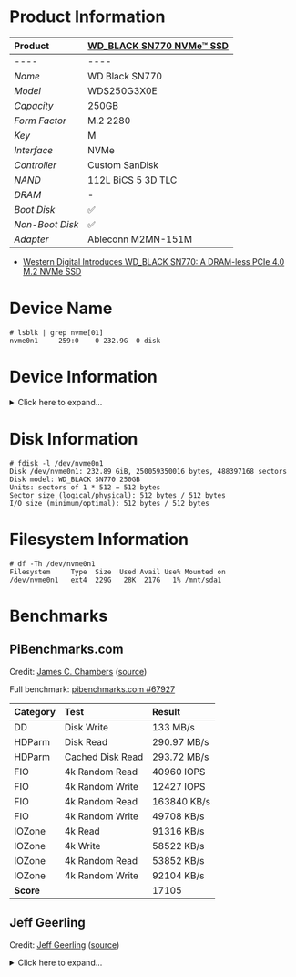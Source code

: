 # Product Information

| Product | [WD_BLACK SN770 NVMe™ SSD](https://www.westerndigital.com/products/internal-drives/wd-black-sn770-nvme-ssd) |
|:-|:-|
|----|----|
| *Name* | WD Black SN770 |
| *Model* | WDS250G3X0E |
| *Capacity* | 250GB |
| *Form Factor* | M.2 2280 |
| *Key* | M |
| *Interface* | NVMe |
| *Controller* | Custom SanDisk |
| *NAND* | 112L BiCS 5 3D TLC |
| *DRAM* | - |
| *Boot Disk* | :white_check_mark: |
| *Non-Boot Disk* | :white_check_mark: |
| *Adapter* | Ableconn M2MN-151M |

* [Western Digital Introduces WD_BLACK SN770: A DRAM-less PCIe 4.0 M.2 NVMe SSD](https://www.anandtech.com/show/17238/western-digital-introduces-wd_black-sn770-a-dramless-pcie-40-m2-nvme-ssd)

# Device Name

```
# lsblk | grep nvme[01]
nvme0n1     259:0    0 232.9G  0 disk 
```

# Device Information

<details>
  <summary>Click here to expand...</summary>
  
  ```
  # lspci -vvv -s 01:00.0
  01:00.0 Non-Volatile memory controller: Sandisk Corp Device 5017 (rev 01) (prog-if 02 [NVM Express])
    Subsystem: Sandisk Corp Device 5017
    Control: I/O- Mem+ BusMaster+ SpecCycle- MemWINV- VGASnoop- ParErr- Stepping- SERR- FastB2B- DisINTx+
    Status: Cap+ 66MHz- UDF- FastB2B- ParErr- DEVSEL=fast >TAbort- <TAbort- <MAbort- >SERR- <PERR- INTx-
    Latency: 0
    Interrupt: pin A routed to IRQ 63
    Region 0: Memory at 600000000 (64-bit, non-prefetchable) [size=16K]
    Capabilities: [80] Power Management version 3
      Flags: PMEClk- DSI- D1- D2- AuxCurrent=0mA PME(D0-,D1-,D2-,D3hot-,D3cold-)
      Status: D0 NoSoftRst+ PME-Enable- DSel=0 DScale=0 PME-
    Capabilities: [90] MSI: Enable- Count=1/32 Maskable- 64bit+
      Address: 0000000000000000  Data: 0000
    Capabilities: [b0] MSI-X: Enable+ Count=65 Masked-
      Vector table: BAR=0 offset=00003000
      PBA: BAR=0 offset=00002000
    Capabilities: [c0] Express (v2) Endpoint, MSI 00
      DevCap:	MaxPayload 512 bytes, PhantFunc 0, Latency L0s <1us, L1 unlimited
        ExtTag- AttnBtn- AttnInd- PwrInd- RBE+ FLReset+ SlotPowerLimit 0.000W
      DevCtl:	CorrErr- NonFatalErr- FatalErr- UnsupReq-
        RlxdOrd+ ExtTag+ PhantFunc- AuxPwr- NoSnoop+ FLReset-
        MaxPayload 128 bytes, MaxReadReq 512 bytes
      DevSta:	CorrErr- NonFatalErr- FatalErr- UnsupReq- AuxPwr- TransPend-
      LnkCap:	Port #0, Speed 16GT/s, Width x4, ASPM L1, Exit Latency L1 <8us
        ClockPM+ Surprise- LLActRep- BwNot- ASPMOptComp+
      LnkCtl:	ASPM Disabled; RCB 64 bytes, Disabled- CommClk+
        ExtSynch+ ClockPM- AutWidDis- BWInt- AutBWInt-
      LnkSta:	Speed 5GT/s (downgraded), Width x1 (downgraded)
        TrErr- Train- SlotClk+ DLActive- BWMgmt- ABWMgmt-
      DevCap2: Completion Timeout: Range B, TimeoutDis+ NROPrPrP- LTR+
        10BitTagComp+ 10BitTagReq- OBFF Not Supported, ExtFmt+ EETLPPrefix-
        EmergencyPowerReduction Not Supported, EmergencyPowerReductionInit-
        FRS- TPHComp- ExtTPHComp-
        AtomicOpsCap: 32bit- 64bit- 128bitCAS-
      DevCtl2: Completion Timeout: 50us to 50ms, TimeoutDis- LTR+ OBFF Disabled,
        AtomicOpsCtl: ReqEn-
      LnkCap2: Supported Link Speeds: 2.5-16GT/s, Crosslink- Retimer+ 2Retimers+ DRS-
      LnkCtl2: Target Link Speed: 16GT/s, EnterCompliance- SpeedDis-
        Transmit Margin: Normal Operating Range, EnterModifiedCompliance- ComplianceSOS-
        Compliance De-emphasis: -6dB
      LnkSta2: Current De-emphasis Level: -3.5dB, EqualizationComplete- EqualizationPhase1-
        EqualizationPhase2- EqualizationPhase3- LinkEqualizationRequest-
        Retimer- 2Retimers- CrosslinkRes: unsupported
    Capabilities: [100 v2] Advanced Error Reporting
      UESta:	DLP- SDES- TLP- FCP- CmpltTO- CmpltAbrt- UnxCmplt- RxOF- MalfTLP- ECRC- UnsupReq- ACSViol-
      UEMsk:	DLP- SDES- TLP- FCP- CmpltTO- CmpltAbrt- UnxCmplt- RxOF- MalfTLP- ECRC- UnsupReq- ACSViol-
      UESvrt:	DLP+ SDES- TLP- FCP+ CmpltTO- CmpltAbrt- UnxCmplt- RxOF+ MalfTLP+ ECRC- UnsupReq- ACSViol-
      CESta:	RxErr- BadTLP- BadDLLP- Rollover- Timeout- AdvNonFatalErr-
      CEMsk:	RxErr- BadTLP- BadDLLP- Rollover- Timeout- AdvNonFatalErr+
      AERCap:	First Error Pointer: 00, ECRCGenCap+ ECRCGenEn- ECRCChkCap+ ECRCChkEn-
        MultHdrRecCap- MultHdrRecEn- TLPPfxPres- HdrLogCap-
      HeaderLog: 00000000 00000000 00000000 00000000
    Capabilities: [1b8 v1] Latency Tolerance Reporting
      Max snoop latency: 0ns
      Max no snoop latency: 0ns
    Capabilities: [300 v1] Secondary PCI Express
      LnkCtl3: LnkEquIntrruptEn- PerformEqu-
      LaneErrStat: 0
    Capabilities: [900 v1] L1 PM Substates
      L1SubCap: PCI-PM_L1.2+ PCI-PM_L1.1+ ASPM_L1.2+ ASPM_L1.1- L1_PM_Substates+
          PortCommonModeRestoreTime=32us PortTPowerOnTime=10us
      L1SubCtl1: PCI-PM_L1.2- PCI-PM_L1.1- ASPM_L1.2- ASPM_L1.1-
          T_CommonMode=0us LTR1.2_Threshold=32768ns
      L1SubCtl2: T_PwrOn=10us
    Capabilities: [910 v1] Data Link Feature <?>
    Capabilities: [920 v1] Lane Margining at the Receiver <?>
    Capabilities: [9c0 v1] Physical Layer 16.0 GT/s <?>
    Kernel driver in use: nvme
  ```
</details>

# Disk Information

```
# fdisk -l /dev/nvme0n1
Disk /dev/nvme0n1: 232.89 GiB, 250059350016 bytes, 488397168 sectors
Disk model: WD_BLACK SN770 250GB                    
Units: sectors of 1 * 512 = 512 bytes
Sector size (logical/physical): 512 bytes / 512 bytes
I/O size (minimum/optimal): 512 bytes / 512 bytes
```

# Filesystem Information

```
# df -Th /dev/nvme0n1
Filesystem     Type  Size  Used Avail Use% Mounted on
/dev/nvme0n1   ext4  229G   28K  217G   1% /mnt/sda1
```

# Benchmarks

## PiBenchmarks.com

Credit: [James C. Chambers](https://jamesachambers.com/) ([source](https://raw.githubusercontent.com/TheRemote/PiBenchmarks/master/Storage.sh))

Full benchmark: [pibenchmarks.com #67927](https://pibenchmarks.com/benchmark/67927/)

| Category | Test | Result |
|:-|:-|:-|
| DD | Disk Write | 133 MB/s |
| HDParm | Disk Read | 290.97 MB/s |
| HDParm | Cached Disk Read | 293.72 MB/s |
| FIO | 4k Random Read | 40960 IOPS |
| FIO | 4k Random Write | 12427 IOPS |
| FIO | 4k Random Read | 163840 KB/s |
| FIO | 4k Random Write | 49708 KB/s |
| IOZone | 4k Read | 91316 KB/s |
| IOZone | 4k Write | 58522 KB/s |
| IOZone | 4k Random Read | 53852 KB/s |
| IOZone | 4k Random Write | 92104 KB/s |
| **Score** | | 17105 |

## Jeff Geerling

Credit: [Jeff Geerling](https://www.jeffgeerling.com/) ([source](https://raw.githubusercontent.com/geerlingguy/pi-cluster/master/benchmarks/disk-benchmark.sh))

<details>
  <summary>Click here to expand...</summary>

  ```
  Raspberry Pi disk benchmarks
  Running fio sequential read test...
  fio-rand-read-sequential: (g=0): rw=read, bs=(R) 1024KiB-1024KiB, (W) 1024KiB-1024KiB, (T) 1024KiB-1024KiB, ioengine=libaio, iodepth=64
  ...
  fio-3.25
  Starting 4 processes
  Jobs: 4 (f=4): [R(4)][36.4%][r=398MiB/s][r=398 IOPS][eta 00m:07s]
  Jobs: 4 (f=4): [R(4)][54.5%][r=399MiB/s][r=398 IOPS][eta 00m:05s] 
  Jobs: 4 (f=4): [R(4)][63.6%][r=398MiB/s][r=397 IOPS][eta 00m:04s]
  Jobs: 4 (f=4): [R(4)][72.7%][r=397MiB/s][r=397 IOPS][eta 00m:03s]
  Jobs: 4 (f=4): [R(4)][81.8%][r=399MiB/s][r=398 IOPS][eta 00m:02s]
  Jobs: 4 (f=4): [R(4)][90.9%][r=399MiB/s][r=398 IOPS][eta 00m:01s]
  Jobs: 4 (f=4): [R(4)][100.0%][r=398MiB/s][r=397 IOPS][eta 00m:00s]
  fio-rand-read-sequential: (groupid=0, jobs=4): err= 0: pid=1178: Sun Mar  5 12:33:53 2023
    read: IOPS=397, BW=398MiB/s (417MB/s)(4231MiB/10641msec)
      slat (usec): min=121, max=6202, avg=371.29, stdev=574.69
      clat (msec): min=124, max=1270, avg=637.10, stdev=144.41
      lat (msec): min=126, max=1270, avg=637.48, stdev=144.05
      clat percentiles (msec):
      |  1.00th=[  146],  5.00th=[  393], 10.00th=[  514], 20.00th=[  642],
      | 30.00th=[  642], 40.00th=[  642], 50.00th=[  642], 60.00th=[  642],
      | 70.00th=[  642], 80.00th=[  642], 90.00th=[  743], 95.00th=[  860],
      | 99.00th=[ 1167], 99.50th=[ 1217], 99.90th=[ 1250], 99.95th=[ 1267],
      | 99.99th=[ 1267]
    bw (  KiB/s): min=288472, max=526336, per=100.00%, avg=407286.20, stdev=12484.54, samples=80
    iops        : min=  280, max=  514, avg=397.10, stdev=12.20, samples=80
    lat (msec)   : 250=3.17%, 500=6.29%, 750=80.71%, 1000=7.35%, 2000=2.48%
    cpu          : usr=0.15%, sys=4.15%, ctx=4247, majf=0, minf=65638
    IO depths    : 1=0.1%, 2=0.2%, 4=0.4%, 8=0.8%, 16=1.5%, 32=3.0%, >=64=94.0%
      submit    : 0=0.0%, 4=100.0%, 8=0.0%, 16=0.0%, 32=0.0%, 64=0.0%, >=64=0.0%
      complete  : 0=0.0%, 4=99.9%, 8=0.0%, 16=0.0%, 32=0.0%, 64=0.1%, >=64=0.0%
      issued rwts: total=4231,0,0,0 short=0,0,0,0 dropped=0,0,0,0
      latency   : target=0, window=0, percentile=100.00%, depth=64

  Run status group 0 (all jobs):
    READ: bw=398MiB/s (417MB/s), 398MiB/s-398MiB/s (417MB/s-417MB/s), io=4231MiB (4437MB), run=10641-10641msec

  Disk stats (read/write):
    nvme0n1: ios=16560/4, merge=0/0, ticks=10163954/6, in_queue=10163967, util=99.16%

  Running iozone 1024K random read and write tests...
    Iozone: Performance Test of File I/O
            Version $Revision: 3.492 $
      Compiled for 64 bit mode.
      Build: linux-arm 

    Contributors:William Norcott, Don Capps, Isom Crawford, Kirby Collins
                Al Slater, Scott Rhine, Mike Wisner, Ken Goss
                Steve Landherr, Brad Smith, Mark Kelly, Dr. Alain CYR,
                Randy Dunlap, Mark Montague, Dan Million, Gavin Brebner,
                Jean-Marc Zucconi, Jeff Blomberg, Benny Halevy, Dave Boone,
                Erik Habbinga, Kris Strecker, Walter Wong, Joshua Root,
                Fabrice Bacchella, Zhenghua Xue, Qin Li, Darren Sawyer,
                Vangel Bojaxhi, Ben England, Vikentsi Lapa,
                Alexey Skidanov, Sudhir Kumar.

    Run began: Sun Mar  5 12:33:53 2023

    Include fsync in write timing
    O_DIRECT feature enabled
    Auto Mode
    File size set to 102400 kB
    Record Size 1024 kB
    Command line used: ./iozone -e -I -a -s 100M -r 1024k -i 0 -i 2 -f /mnt/sda1/iozone
    Output is in kBytes/sec
    Time Resolution = 0.000001 seconds.
    Processor cache size set to 1024 kBytes.
    Processor cache line size set to 32 bytes.
    File stride size set to 17 * record size.
                                                                random    random     bkwd    record    stride                                    
                kB  reclen    write  rewrite    read    reread    read     write     read   rewrite      read   fwrite frewrite    fread  freread
            102400    1024   388250   392446                     290025   392099                                                                

  iozone test complete.

  Running iozone 4K random read and write tests...
    Iozone: Performance Test of File I/O
            Version $Revision: 3.492 $
      Compiled for 64 bit mode.
      Build: linux-arm 

    Contributors:William Norcott, Don Capps, Isom Crawford, Kirby Collins
                Al Slater, Scott Rhine, Mike Wisner, Ken Goss
                Steve Landherr, Brad Smith, Mark Kelly, Dr. Alain CYR,
                Randy Dunlap, Mark Montague, Dan Million, Gavin Brebner,
                Jean-Marc Zucconi, Jeff Blomberg, Benny Halevy, Dave Boone,
                Erik Habbinga, Kris Strecker, Walter Wong, Joshua Root,
                Fabrice Bacchella, Zhenghua Xue, Qin Li, Darren Sawyer,
                Vangel Bojaxhi, Ben England, Vikentsi Lapa,
                Alexey Skidanov, Sudhir Kumar.

    Run began: Sun Mar  5 12:33:55 2023

    Include fsync in write timing
    O_DIRECT feature enabled
    Auto Mode
    File size set to 102400 kB
    Record Size 4 kB
    Command line used: ./iozone -e -I -a -s 100M -r 4k -i 0 -i 2 -f /mnt/sda1/iozone
    Output is in kBytes/sec
    Time Resolution = 0.000001 seconds.
    Processor cache size set to 1024 kBytes.
    Processor cache line size set to 32 bytes.
    File stride size set to 17 * record size.
                                                                random    random     bkwd    record    stride                                    
                kB  reclen    write  rewrite    read    reread    read     write     read   rewrite      read   fwrite frewrite    fread  freread
            102400       4    56018    87989                      51728    85463                                                                

  iozone test complete.

  Disk benchmark complete!
  ```
</details>